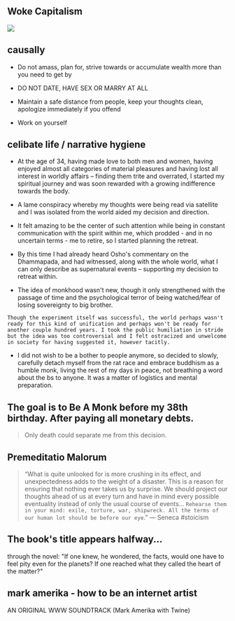 ## Woke Capitalism

![](../../../../../attachments/2023-03-06-09-19-02.png)

## causally

- Do not amass, plan for, strive towards or accumulate wealth more than you need to get by

- DO NOT DATE, HAVE SEX OR MARRY AT ALL

- Maintain a safe distance from people, keep your thoughts clean, apologize immediately if you offend

- Work on yourself


## celibate life / narrative hygiene 

- At the age of 34, having made love to both men and women, having enjoyed almost all categories of material pleasures and having lost all interest in worldly affairs – finding them trite and overrated, I started my spiritual journey and was soon rewarded with a growing indifference towards the body.

- A lame conspiracy whereby my thoughts were being read via satellite and I was isolated from the world aided my decision and direction.

- It felt amazing to be the center of such attention while being in constant communication with the spirit within me, which prodded - and in no uncertain terms - me to retire, so I started planning the retreat.

- By this time I had already heard Osho's commentary on the Dhammapada, and had witnessed, along with the whole world, what I can only describe as supernatural events – supporting my decision to retreat within.

- The idea of monkhood wasn't new, though it only strengthened with the passage of time and the psychological terror of being watched/fear of losing sovereignty to big brother.

`Though the experiment itself was successful, the world perhaps wasn't ready for this kind of unification and perhaps won't be ready for another couple hundred years. I took the public humiliation in stride but the idea was too controversial and I felt ostracized and unwelcome in society for having suggested it, however tacitly.`

- I did not wish to be a bother to people anymore, so decided to slowly, carefully detach myself from the rat race and embrace buddhism as a humble monk, living the rest of my days in peace, not breathing a word about the bs to anyone. It was a matter of logistics and mental preparation.

## The goal is to Be A Monk before my 38th birthday. After paying all monetary debts.

> Only death could separate me from this decision.

## Premeditatio Malorum

> “What is quite unlooked for is more crushing in its effect, and unexpectedness adds to the weight of a disaster. This is a reason for ensuring that nothing ever takes us by surprise. We should project our thoughts ahead of us at every turn and have in mind every possible eventuality instead of only the usual course of events… `Rehearse them in your mind: exile, torture, war, shipwreck. All the terms of our human lot should be before our eye`.” — Seneca #stoicism


## The book's title appears halfway...

through the novel: "If one knew, he wondered, the facts, would one have to feel pity even for the planets? If one reached what they called the heart of the matter?"


## mark amerika - how to be an internet artist
AN ORIGINAL WWW SOUNDTRACK 
(Mark Amerika with Twine) 
